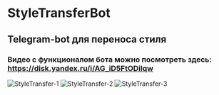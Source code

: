 # StyleTransferBot

## Telegram-bot для переноса стиля

### Видео с функционалом бота можно посмотреть здесь: https://disk.yandex.ru/i/AG_iD5FtODilqw

![StyleTransfer-1](https://user-images.githubusercontent.com/65764619/173284997-128e8bf0-849f-4a6c-a7b1-05f6f599b7be.jpg)
![StyleTransfer-2](https://user-images.githubusercontent.com/65764619/173285007-55f6a7d7-ba70-4ac2-a43c-9c27fa6c3171.jpg)
![StyleTransfer-3](https://user-images.githubusercontent.com/65764619/173285010-1cf1d84d-f3d3-4663-91a4-96811c6d6071.jpg)
